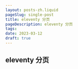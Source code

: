 ```yaml
---
layout: posts-zh.liquid
pageSlug: single-post
title: eleventy 分页
pageDescription: eleventy 分页
tags: 
date: 2023-03-12
draft: true
---
```


## eleventy 分页